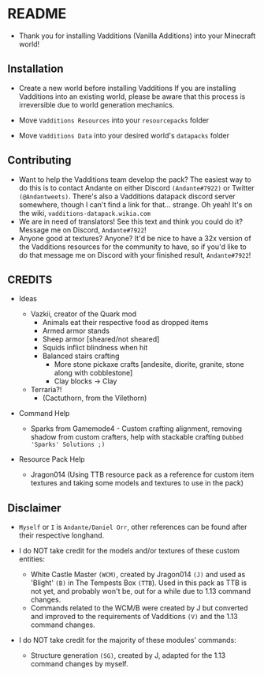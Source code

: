 README
======

- Thank you for installing Vadditions (Vanilla Additions) into your Minecraft world!

Installation
------------

- Create a new world before installing Vadditions
  If you are installing Vadditions into an existing world, please be aware that this process is irreversible due to world generation mechanics.

- Move `Vadditions Resources` into your                 `resourcepacks` folder
- Move `Vadditions Data`      into your desired world's `datapacks` folder

Contributing
------------

- Want to help the Vadditions team develop the pack? The easiest way to do this is to contact Andante on either Discord `(Andante#7922)` or Twitter `(@Andantweets)`. There's also a Vadditions datapack discord server somewhere, though I can't find a link for that... strange. Oh yeah! It's on the wiki, `vadditions-datapack.wikia.com`
- We are in need of translators! See this text and think you could do it? Message me on Discord, `Andante#7922`!
- Anyone good at textures? Anyone? It'd be nice to have a 32x version of the Vadditions resources for the community to have, so if you'd like to do that message me on Discord with your finished result, `Andante#7922`!

CREDITS
-------

- Ideas
	- Vazkii, creator of the Quark mod
		- Animals eat their respective food as dropped items
		- Armed armor stands
		- Sheep armor [sheared/not sheared]
		- Squids inflict blindness when hit
		- Balanced stairs crafting
    		- More stone pickaxe crafts [andesite, diorite, granite, stone along with cobblestone]
    		- Clay blocks -> Clay
	- Terraria?!
		- (Cactuthorn, from the Vilethorn)

- Command Help
	- Sparks from Gamemode4 - Custom crafting alignment, removing shadow from custom crafters, help with stackable crafting
                        `Dubbed 'Sparks' Solutions ;)`

- Resource Pack Help
	- Jragon014 (Using TTB resource pack as a reference for custom item textures and taking some models and textures to use in the pack)

Disclaimer
----------

- `Myself` or `I` is `Andante/Daniel Orr`, other references can be found after their respective longhand.

- I do NOT take credit for the models and/or textures of these custom entities:
	- White Castle Master `(WCM)`, created by Jragon014 `(J)` and used as 'Blight' `(B)` in The Tempests Box `(TTB`). Used in this pack as TTB is not yet, and probably won't be, out for a while due to 1.13 command changes.
	- Commands related to the WCM/B were created by J but converted and improved to the requirements of Vadditions `(V)` and the 1.13 command changes.
- I do NOT take credit for the majority of these modules' commands:
    - Structure generation `(SG)`, created by J, adapted for the 1.13 command changes by myself.
